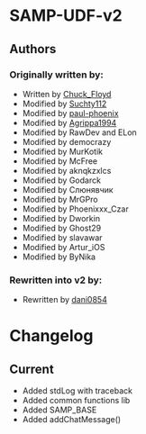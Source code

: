 # SAMP-UDF-v2
 ## Authors
### Originally written by:
- Written by [Chuck_Floyd](https://github.com/FrozenBrain)
- Modified by [Suchty112](https://github.com/Suchty112)
- Modified by [paul-phoenix](https://github.com/paul-phoenix)
- Modified by [Agrippa1994](https://github.com/agrippa1994)
- Modified by RawDev and ELon
- Modified by democrazy
- Modified by MurKotik
- Modified by McFree
- Modified by aknqkzxlcs
- Modified by Godarck
- Modified by Слюнявчик
- Modified by MrGPro
- Modified by Phoenixxx_Czar
- Modified by Dworkin
- Modified by Ghost29
- Modified by slavawar
- Modified by Artur_iOS
- Modified by ByNika
### Rewritten into v2 by:
- Rewritten by [dani0854](https://github.com/dani0854)

# Changelog
## Current
- Added stdLog with traceback
- Added common functions lib
- Added SAMP_BASE
- Added addChatMessage()
